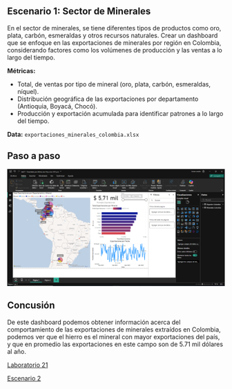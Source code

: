 ## Escenario 1: Sector de Minerales

En el sector de minerales, se tiene diferentes tipos de productos como oro, plata, carbón, esmeraldas y otros recursos naturales. Crear un dashboard que se enfoque en las exportaciones de minerales por región en Colombia, considerando factores como los volúmenes de producción y las ventas a lo largo del tiempo.

**Métricas:**

- Total, de ventas por tipo de mineral (oro, plata, carbón, esmeraldas, níquel).
- Distribución geográfica de las exportaciones por departamento (Antioquia, Boyacá, Chocó).
- Producción y exportación acumulada para identificar patrones a lo largo del tiempo.

**Data:** `exportaciones_minerales_colombia.xlsx`

## Paso a paso

![Captura de pantalla del escenario 1 en Power BI](lab21_1.png)

## Concusión

De este dashboard podemos obtener información acerca del comportamiento de las exportaciones de minerales extraídos en Colombia, podemos ver que el hierro es el mineral con mayor exportaciones del país, y que en promedio las exportaciones en este campo son de 5.71 mil dólares al año.

[Laboratorio 21](../../lab21)

[Escenario 2](../lab21_2)
